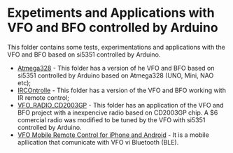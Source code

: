 # Expetiments and Applications with VFO and BFO controlled by Arduino

This folder contains some tests, experimentations and applications with the VFO and BFO based on si5351 controlled by Arduino.

- [Atmega328](https://github.com/pu2clr/VFO_BFO_OLED_ARDUINO/tree/master/Experiments/Atmega328) - This folder has a version of he VFO and BFO based on si5351 controlled by Arduino based on Atmega328 (UNO, Mini, NAO etc);
 - [IRCOntrolle](https://github.com/pu2clr/VFO_BFO_OLED_ARDUINO/tree/master/Experiments/IRController) -  This folder has a version of the VFO and BFO working with IR remote control;
 - [VFO_RADIO_CD2003GP](https://github.com/pu2clr/VFO_BFO_OLED_ARDUINO/tree/master/Experiments/VFO_RADIO_CD2003GP) -  This folder has an application of the VFO and BFO project with a inexpencive radio based on CD2003GP chip. A $6 comercial radio was modified to be tuned by the VFO with si5351 controlled by Arduino.
  - [VFO Mobile Remote Control for iPhone and Android](https://github.com/pu2clr/VFO_BFO_OLED_ARDUINO/tree/master/Experiments/VFO_RADIO_CD2003GP/source/vfoMobileApplication) - It is a mobile apllication that comunicate with VFO vi Bluetooth (BLE).
